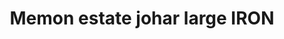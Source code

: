 ---
title: "Memon estate johar large IRON"
url: /karachi/memon-estate-johar-large-iron/
shop: shop
---